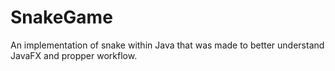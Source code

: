# SnakeGame
An implementation of snake within Java that was made to better understand JavaFX and propper workflow.